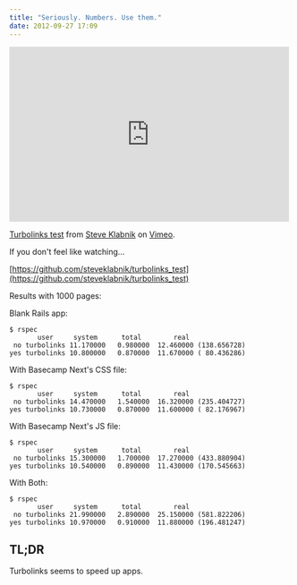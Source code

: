 ```yaml
---
title: "Seriously. Numbers. Use them."
date: 2012-09-27 17:09
---
```


<iframe src="http://player.vimeo.com/video/50340416" width="500" height="313" frameborder="0" webkitAllowFullScreen mozallowfullscreen allowFullScreen></iframe> <p><a href="http://vimeo.com/50340416">Turbolinks test</a> from <a href="http://vimeo.com/steveklabnik">Steve Klabnik</a> on <a href="http://vimeo.com">Vimeo</a>.</p>

If you don't feel like watching...

[https://github.com/steveklabnik/turbolinks_test](https://github.com/steveklabnik/turbolinks_test)

Results with 1000 pages:

Blank Rails app:

```
$ rspec
       user     system      total        real
 no turbolinks 11.170000   0.980000  12.460000 (138.656728)
yes turbolinks 10.800000   0.870000  11.670000 ( 80.436286)
```

With Basecamp Next's CSS file:

```
$ rspec
       user     system      total        real
 no turbolinks 14.470000   1.540000  16.320000 (235.404727)
yes turbolinks 10.730000   0.870000  11.600000 ( 82.176967)
```

With Basecamp Next's JS file:

```
$ rspec
       user     system      total        real
 no turbolinks 15.300000   1.700000  17.270000 (433.880904)
yes turbolinks 10.540000   0.890000  11.430000 (170.545663)
```

With Both:

```
$ rspec
       user     system      total        real
 no turbolinks 21.990000   2.890000  25.150000 (581.822206)
yes turbolinks 10.970000   0.910000  11.880000 (196.481247)
```

## TL;DR

Turbolinks seems to speed up apps.
